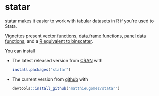 statar
======

statar makes it easier to work with tabular datasets in R if you're used to Stata.

Vignettes present [vector functions](vignettes/vector.Rmd), [data.frame functions](vignettes/data-frames.Rmd), [panel data functions](vignettes/panel-data.Rmd),  and a [R equivalent to binscatter](vignettes/graph.Rmd).

You can install 

- The latest released version from [CRAN](http://cran.r-project.org/web/packages/statar/index.html) with

	```R
	install.packages("statar")
	```
-  The current version from [github](https://github.com/matthieugomez/statar) with

	```R
	devtools::install_github("matthieugomez/statar")
	```

